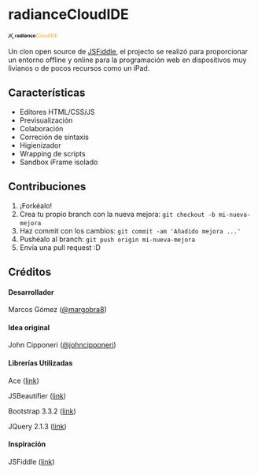 # radianceCloudIDE

<img src="/static/logo.png" alt="radianceCloudIDE logo" style="width: 100px;"/>

Un clon open source de [JSFiddle](http://jsfiddle.net/), el projecto se realizó para proporcionar un entorno offline y online para la programación web en dispositivos muy livianos o de pocos recursos como un iPad.

## Características

* Editores HTML/CSS/JS
* Previsualización
* Colaboración
* Correción de sintaxis
* Higienizador
* Wrapping de scripts
* Sandbox iFrame isolado

## Contribuciones

1. ¡Forkéalo!
2. Crea tu propio branch con la nueva mejora: `git checkout -b mi-nueva-mejora`
3. Haz commit con los cambios: `git commit -am 'Añadido mejora ...'`
4. Pushéalo al branch: `git push origin mi-nueva-mejora`
5. Envía una pull request :D

## Créditos

#### Desarrollador
Marcos Gómez ([@margobra8](http://twitter.com/margobra8))

#### Idea original
John Cipponeri ([@johncipponeri](http://twitter.com/johncipponeri))

#### Librerías Utilizadas
Ace ([link](http://ace.c9.io/))

JSBeautifier ([link](http://jsbeautifier.org/))

Bootstrap 3.3.2 ([link](http://getbootstrap.com/))

JQuery 2.1.3 ([link](http://blog.jquery.com/2014/12/18/jquery-1-11-2-and-2-1-3-released-safari-fail-safe-edition/))

#### Inspiración
JSFiddle ([link](http://jsfiddle.net/))
